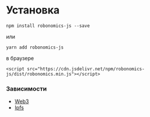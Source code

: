 Установка
========

```
npm install robonomics-js --save
```
или
```
yarn add robonomics-js
```
в браузере
```
<script src="https://cdn.jsdelivr.net/npm/robonomics-js/dist/robonomics.min.js"></script>
```

### Зависимости

* [Web3](https://github.com/ethereum/web3.js/)
* [Ipfs](https://github.com/ipfs/js-ipfs)
